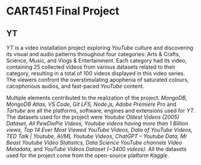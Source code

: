 # CART451 Final Project
## YT

*YT* is a video installation project exploring *YouTube* culture and discovering its visual and audio patterns throughout four categories: Arts & Crafts, Science, Music, and Vlogs & Entertainment. Each category had its video, containing 25 collected videos from various datasets related to their category, resulting in a total of 100 videos displayed in this video series. The viewers confront the overstimulating apophenia of saturated colours, cacophonous audios, and fast-paced *YouTube* content. 

Multiple elements contributed to the realization of the project. *MongoDB, MongoDB Atlas, VS Code, Git LFS, Node.js, Adobe Premiere Pro* and *Tartube* are all the platforms, software, engines and extensions used for *YT*. The datasets used for the project were *Youtube Oldest Videos (2005) Dataset, All PewDiePie Videos, Youtube videos having more than 1 Billion views, Top 14 Ever Most Viewed YouTube Videos, Data of YouTube Videos, TED Talk | Youtube, AI/ML Youtube Videos, ChatGPT – Youtube Data, Mr Beast Youtube Video Statistics, Data Science YouTube channels Video Metadata,* and *YouTube Videos Dataset (~3400 videos)*. All the datasets used for the project come from the open-source platform *Kaggle*. 
